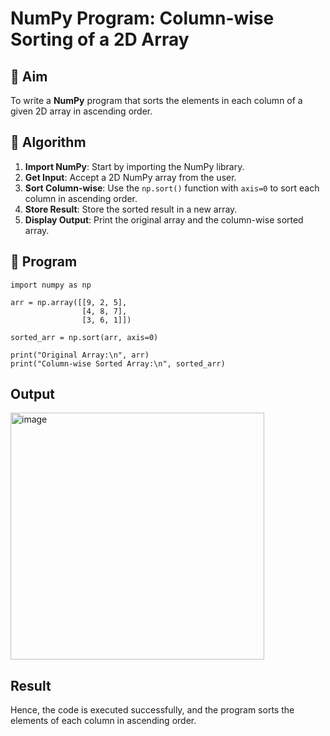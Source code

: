 # NumPy Program: Column-wise Sorting of a 2D Array

## 🎯 Aim
To write a **NumPy** program that sorts the elements in each column of a given 2D array in ascending order.

## 🧠 Algorithm

1. **Import NumPy**: Start by importing the NumPy library.
2. **Get Input**: Accept a 2D NumPy array from the user.
3. **Sort Column-wise**: Use the `np.sort()` function with `axis=0` to sort each column in ascending order.
4. **Store Result**: Store the sorted result in a new array.
5. **Display Output**: Print the original array and the column-wise sorted array.

## 🧾 Program
```
import numpy as np

arr = np.array([[9, 2, 5],
                [4, 8, 7],
                [3, 6, 1]])

sorted_arr = np.sort(arr, axis=0)

print("Original Array:\n", arr)
print("Column-wise Sorted Array:\n", sorted_arr)

```
## Output

<img width="406" height="395" alt="image" src="https://github.com/user-attachments/assets/7f42597b-e336-4e00-a07c-5c2472b78f89" />

## Result

Hence, the code is executed successfully, and the program sorts the elements of each column in ascending order.
